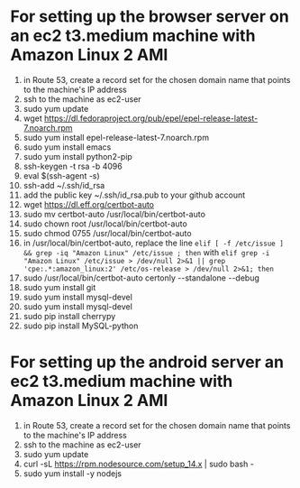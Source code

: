 # For setting up the browser server on an ec2 t3.medium machine with Amazon Linux 2 AMI

1) in Route 53, create a record set for the chosen domain name that points to the machine's IP address
2) ssh to the machine as ec2-user
3) sudo yum update
4) wget https://dl.fedoraproject.org/pub/epel/epel-release-latest-7.noarch.rpm
5) sudo yum install epel-release-latest-7.noarch.rpm 
6) sudo yum install emacs
7) sudo yum install python2-pip
8) ssh-keygen -t rsa -b 4096
9) eval $(ssh-agent -s)
10) ssh-add ~/.ssh/id_rsa
11) add the public key  ~/.ssh/id_rsa.pub to your github account
12) wget https://dl.eff.org/certbot-auto
13) sudo mv certbot-auto /usr/local/bin/certbot-auto
14) sudo chown root /usr/local/bin/certbot-auto
15) sudo chmod 0755 /usr/local/bin/certbot-auto
16) in /usr/local/bin/certbot-auto, replace the line `elif [ -f /etc/issue ] && grep -iq "Amazon Linux" /etc/issue ; then` with `elif grep -i "Amazon Linux" /etc/issue > /dev/null 2>&1 || grep 'cpe:.*:amazon_linux:2' /etc/os-release > /dev/null 2>&1; then`
17) sudo /usr/local/bin/certbot-auto certonly --standalone --debug 
18) sudo yum install git
19) sudo yum install mysql-devel
20) sudo yum install mysql-devel
21) sudo pip install cherrypy
22) sudo pip install MySQL-python

# For setting up the android server an ec2 t3.medium machine with Amazon Linux 2 AMI
1) in Route 53, create a record set for the chosen domain name that points to the machine's IP address
2) ssh to the machine as ec2-user
3) sudo yum update
4) curl -sL https://rpm.nodesource.com/setup_14.x | sudo bash -
5) sudo yum install -y nodejs
